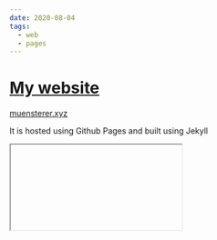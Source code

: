 ```yaml
---
date: 2020-08-04
tags:
  - web
  - pages
---
```


# [My website](https://muensterer.xyz)

[muensterer.xyz](https://muensterer.xyz)

It is hosted using Github Pages and built using Jekyll


<iframe>
<iframe src="https://muensterer.xyz" title="Current website" width='100%' height='60%'></iframe>

<social>
